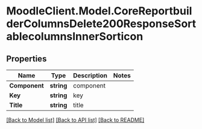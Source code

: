 # MoodleClient.Model.CoreReportbuilderColumnsDelete200ResponseSortablecolumnsInnerSorticon

## Properties

Name | Type | Description | Notes
------------ | ------------- | ------------- | -------------
**Component** | **string** | component | 
**Key** | **string** | key | 
**Title** | **string** | title | 

[[Back to Model list]](../README.md#documentation-for-models) [[Back to API list]](../README.md#documentation-for-api-endpoints) [[Back to README]](../README.md)

